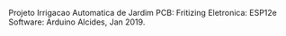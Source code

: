 Projeto Irrigacao Automatica de Jardim
PCB: Fritizing
Eletronica: ESP12e
Software: Arduino
Alcides, Jan 2019.
